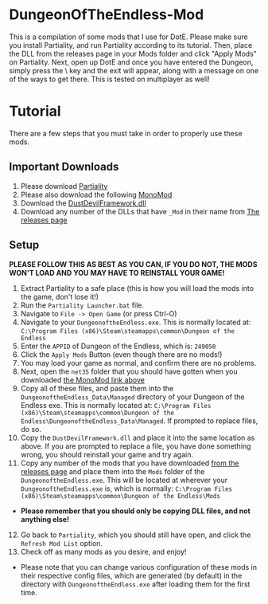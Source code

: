 # DungeonOfTheEndless-Mod
This is a compilation of some mods that I use for DotE.
Please make sure you install Partiality, and run Partiality according to its tutorial.
Then, place the DLL from the releases page in your Mods folder and click "Apply Mods" on Partiality.
Next, open up DotE and once you have entered the Dungeon, simply press the \ key and the exit will appear, along with a message on one of the ways to get there.
This is tested on multiplayer as well!

# Tutorial
There are a few steps that you must take in order to properly use these mods.
## Important Downloads
1. Please download [Partiality](https://github.com/PartialityModding/PartialityLauncher/releases/download/0.3.11/PartialityLauncher.zip)
2. Please also download the following [MonoMod](https://0x0ade.visualstudio.com/e07cb5e7-fa7f-457d-982b-3323979ed1b7/_apis/build/builds/156/artifacts?artifactName=net35&api-version=5.0-preview.4&%24format=zip)
3. Download the [DustDevilFramework.dll](https://github.com/sc2ad/DungeonOfTheEndless-Mod/releases/download/2.0.0/DustDevilFramework.dll)
3. Download any number of the DLLs that have `_Mod` in their name from [The releases page](https://github.com/sc2ad/DungeonOfTheEndless-Mod/releases)
## Setup
**PLEASE FOLLOW THIS AS BEST AS YOU CAN, IF YOU DO NOT, THE MODS WON'T LOAD AND YOU MAY HAVE TO REINSTALL YOUR GAME!**
1. Extract Partiality to a safe place (this is how you will load the mods into the game, don't lose it!)
2. Run the `Partiality Launcher.bat` file.
3. Navigate to `File -> Open Game` (or press Ctrl-O)
4. Navigate to your `DungeonoftheEndless.exe`. This is normally located at: `C:\Program Files (x86)\Steam\steamapps\common\Dungeon of the Endless`
5. Enter the `APPID` of Dungeon of the Endless, which is: `249050`
6. Click the `Apply Mods` Button (even though there are no mods!)
7. You may load your game as normal, and confirm there are no problems.
8. Next, open the `net35` folder that you should have gotten when you downloaded [the MonoMod link above](https://0x0ade.visualstudio.com/e07cb5e7-fa7f-457d-982b-3323979ed1b7/_apis/build/builds/156/artifacts?artifactName=net35&api-version=5.0-preview.4&%24format=zip)
9. Copy all of these files, and paste them into the `DungeonoftheEndless_Data\Managed` directory of your Dungeon of the Endless exe. This is normally located at: `C:\Program Files (x86)\Steam\steamapps\common\Dungeon of the Endless\DungeonoftheEndless_Data\Managed`. If prompted to replace files, do so.
10. Copy the `DustDevilFramework.dll` and place it into the same location as above. If you are prompted to replace a file, you have done something wrong, you should reinstall your game and try again.
11. Copy any number of the mods that you have downloaded [from the releases page](https://github.com/sc2ad/DungeonOfTheEndless-Mod/releases) and place them into the `Mods` folder of the `DungeonoftheEndless.exe`. This will be located at wherever your `DungeonoftheEndless.exe` is, which is normally: `C:\Program Files (x86)\Steam\steamapps\common\Dungeon of the Endless\Mods`
- **Please remember that you should only be copying DLL files, and not anything else!**
12. Go back to `Partiality`, which you should still have open, and click the `Refresh Mod List` option.
13. Check off as many mods as you desire, and enjoy!
- Please note that you can change various configuration of these mods in their respective config files, which are generated (by default) in the directory with `DungeonoftheEndless.exe` after loading them for the first time.